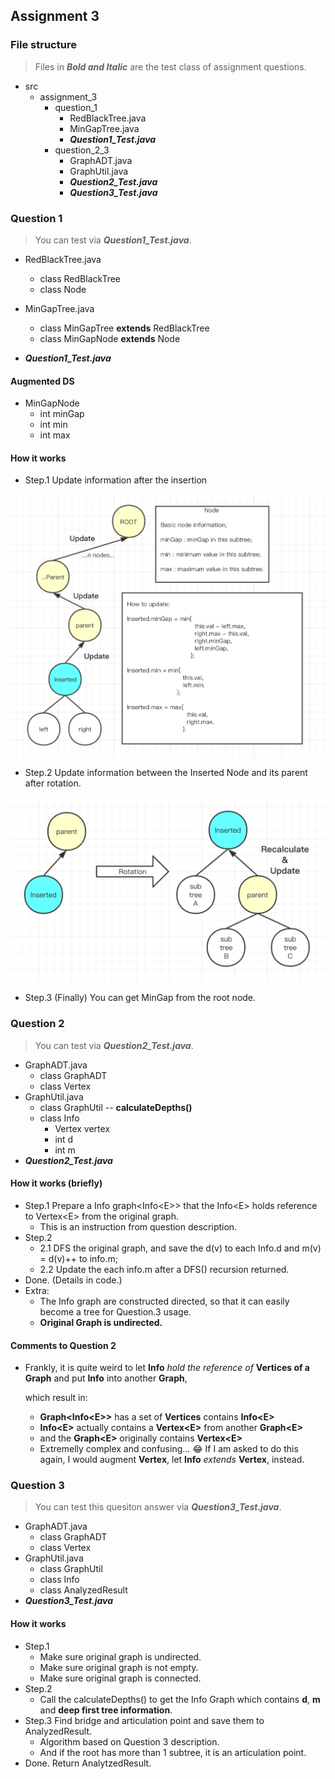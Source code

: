 ## Assignment 3

### File structure

> Files in ***Bold and Italic*** are the  test class of assignment questions.

- src
  - assignment_3
    - question_1
      - RedBlackTree.java
      - MinGapTree.java
      - ***Question1_Test.java***
    - question_2_3
      - GraphADT.java
      - GraphUtil.java
      - ***Question2_Test.java***
      - ***Question3_Test.java***

### Question 1

> You can test via ***Question1_Test.java***.

- RedBlackTree.java
  - class RedBlackTree
  - class Node

- MinGapTree.java
  - class MinGapTree **extends** RedBlackTree
  - class MinGapNode **extends** Node
- ***Question1_Test.java***



#### Augmented DS

- MinGapNode
  - int minGap
  - int min
  - int max

#### How it works

- Step.1 Update information after the insertion

![截屏2019-12-10下午7.05.17](截屏2019-12-10下午7.05.17.png)

- Step.2 Update information between the Inserted Node and its parent after rotation.

![截屏2019-12-10下午7.11.20](截屏2019-12-10下午7.11.20.png)

- Step.3 (Finally) You can get MinGap from the root node.





### Question 2

> You can test via ***Question2_Test.java***.

- GraphADT.java
  - class GraphADT
  - class Vertex
- GraphUtil.java
  - class GraphUtil -- **calculateDepths()**
  - class Info 
    - Vertex vertex
    - int d
    - int m
- ***Question2_Test.java***



#### How it works (briefly)

- Step.1 Prepare a Info graph<Info\<E>> that the Info\<E> holds reference to Vertex\<E> from the original graph.
  - This is an instruction from question description.
- Step.2
  - 2.1 DFS the original graph, and save the d(v) to each Info.d and m(v) = d(v)++ to info.m;
  - 2.2 Update the each info.m after a DFS() recursion returned.
- Done. (Details in code.)
- Extra:
  - The Info graph are constructed directed, so that it can easily become a tree for Question.3 usage.
  - **Original Graph is undirected.**



#### Comments to Question 2

- Frankly, it is quite weird to let **Info** *hold the reference of* **Vertices of a Graph** and put **Info** into another **Graph**,

  which result in:

  - **Graph<Info\<E>>** has a set of **Vertices** contains **Info\<E>**
  - **Info\<E>** actually contains a **Vertex\<E>** from another **Graph\<E>**
  - and the **Graph\<E>** originally contains **Vertex\<E>**
  - Extremelly complex and confusing... 😂 If I am asked to do this again, I would augment **Vertex**, let **Info** *extends* **Vertex**, instead.

### Question 3

> You can test this quesiton answer via ***Question3_Test.java***.

- GraphADT.java
  - class GraphADT
  - class Vertex
- GraphUtil.java
  - class GraphUtil 
  - class Info 
  - class AnalyzedResult
- ***Question3_Test.java***



#### How it works

- Step.1 
  - Make sure original graph is undirected.
  - Make sure original graph is not empty.
  - Make sure original graph is connected.
- Step.2
  - Call the calculateDepths() to get the Info Graph which contains **d**, **m** and **deep first tree information**.
- Step.3 Find bridge and articulation point and save them to AnalyzedResult.
  - Algorithm based on Question 3 description.
  - And if the root has more than 1 subtree, it is an articulation point.
- Done. Return AnalytzedResult.